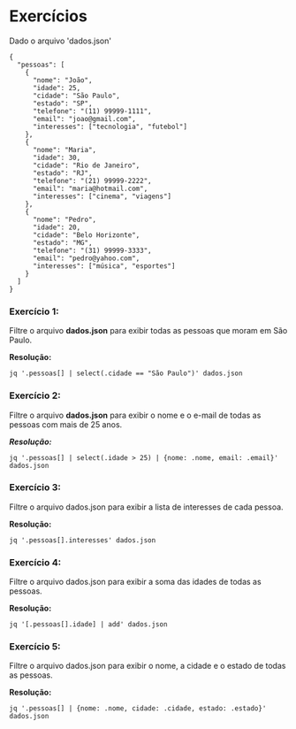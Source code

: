 # Exercícios

Dado o arquivo 'dados.json'
```
{
  "pessoas": [
    {
      "nome": "João",
      "idade": 25,
      "cidade": "São Paulo",
      "estado": "SP",
      "telefone": "(11) 99999-1111",
      "email": "joao@gmail.com",
      "interesses": ["tecnologia", "futebol"]
    },
    {
      "nome": "Maria",
      "idade": 30,
      "cidade": "Rio de Janeiro",
      "estado": "RJ",
      "telefone": "(21) 99999-2222",
      "email": "maria@hotmail.com",
      "interesses": ["cinema", "viagens"]
    },
    {
      "nome": "Pedro",
      "idade": 20,
      "cidade": "Belo Horizonte",
      "estado": "MG",
      "telefone": "(31) 99999-3333",
      "email": "pedro@yahoo.com",
      "interesses": ["música", "esportes"]
    }
  ]
}
```

### Exercício 1:
Filtre o arquivo **dados.json** para exibir todas as pessoas que moram em São Paulo.

**Resolução:**
```
jq '.pessoas[] | select(.cidade == "São Paulo")' dados.json
```

### Exercício 2:
Filtre o arquivo **dados.json** para exibir o nome e o e-mail de todas as pessoas com mais de 25 anos.

***Resolução:***
```
jq '.pessoas[] | select(.idade > 25) | {nome: .nome, email: .email}' dados.json
```

### Exercício 3:
Filtre o arquivo dados.json para exibir a lista de interesses de cada pessoa.

**Resolução:**
```
jq '.pessoas[].interesses' dados.json
```

### Exercício 4:
Filtre o arquivo dados.json para exibir a soma das idades de todas as pessoas.

**Resolução:**
```
jq '[.pessoas[].idade] | add' dados.json
```

### Exercício 5:
Filtre o arquivo dados.json para exibir o nome, a cidade e o estado de todas as pessoas.

**Resolução:**
```
jq '.pessoas[] | {nome: .nome, cidade: .cidade, estado: .estado}' dados.json
```